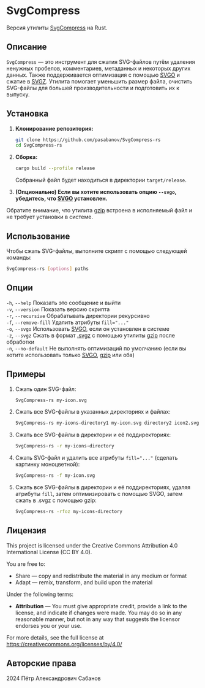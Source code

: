 # SvgCompress

Версия утилиты [SvgCompress](https://github.com/pasabanov/SvgCompress/) на Rust.

## Описание

`SvgCompress` — это инструмент для сжатия SVG-файлов путём удаления ненужных пробелов, комментариев, метаданных и некоторых других данных. Также поддерживается оптимизация с помощью [SVGO](https://github.com/svg/svgo) и сжатие в [SVGZ](https://ru.wikipedia.org/wiki/SVG#SVGZ). Утилита помогает уменьшить размер файла, очистить SVG-файлы для большей производительности и подготовить их к выпуску.

## Установка

1. **Клонирование репозитория:**

	```sh
	git clone https://github.com/pasabanov/SvgCompress-rs
	cd SvgCompress-rs
	```

2. **Сборка:**

	```sh
    cargo build --profile release
	```
 
	Собранный файл будет находиться в директории `target/release`.

3. **(Опционально) Если вы хотите использовать опцию `--svgo`, убедитесь, что [SVGO](https://github.com/svg/svgo) установлен.**

Обратите внимание, что утилита [gzip](https://www.gnu.org/software/gzip/) встроена в исполняемый файл и не требует установки в системе.

## Использование

Чтобы сжать SVG-файлы, выполните скрипт с помощью следующей команды:

```sh
SvgCompress-rs [options] paths
```

## Опции

`-h`, `--help` Показать это сообщение и выйти  
`-v`, `--version` Показать версию скрипта  
`-r`, `--recursive` Обрабатывать директории рекурсивно  
`-f`, `--remove-fill` Удалить атрибуты `fill="..."`   
`-o`, `--svgo` Использовать [SVGO](https://github.com/svg/svgo), если он установлен в системе  
`-z`, `--svgz` Сжать в формат [.svgz](https://ru.wikipedia.org/wiki/SVG#SVGZ) с помощью утилиты [gzip](https://www.gnu.org/software/gzip/) после обработки  
`-n`, `--no-default` Не выполнять оптимизаций по умолчанию (если вы хотите использовать только [SVGO](https://github.com/svg/svgo), [gzip](https://www.gnu.org/software/gzip/) или оба)

## Примеры
1. Сжать один SVG-файл:
	```sh
	SvgCompress-rs my-icon.svg
	```
2. Сжать все SVG-файлы в указанных директориях и файлах:
	```sh
	SvgCompress-rs my-icons-directory1 my-icon.svg directory2 icon2.svg
	```
3. Сжать все SVG-файлы в директории и её поддиректориях:
	```sh
	SvgCompress-rs -r my-icons-directory
   ```
4. Сжать SVG-файл и удалить все атрибуты `fill="..."` (сделать картинку моноцветной):
	```sh
	SvgCompress-rs -f my-icon.svg
	```
5. Сжать все SVG-файлы в директории и её поддиректориях, удаляя атрибуты `fill`, затем оптимизировать с помощью SVGO, затем сжать в .svgz с помощью gzip:
	```sh
	SvgCompress-rs -rfoz my-icons-directory
	```

## Лицензия

This project is licensed under the Creative Commons Attribution 4.0 International License (CC BY 4.0).

You are free to:
- Share — copy and redistribute the material in any medium or format
- Adapt — remix, transform, and build upon the material

Under the following terms:
- **Attribution** — You must give appropriate credit, provide a link to the license, and indicate if changes were made. You may do so in any reasonable manner, but not in any way that suggests the licensor endorses you or your use.

For more details, see the full license at https://creativecommons.org/licenses/by/4.0/

## Авторские права
2024 Пётр Александрович Сабанов